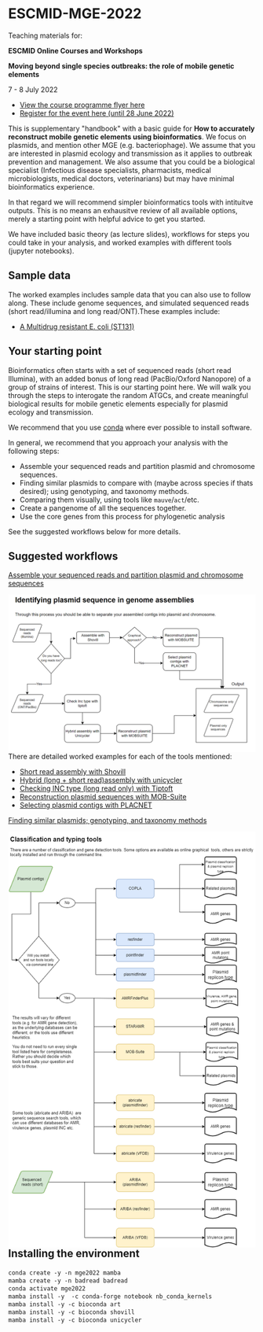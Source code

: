 # ESCMID-MGE-2022

Teaching materials for:

**ESCMID Online Courses and Workshops** 

**Moving beyond single species outbreaks: the role of mobile genetic elements** 

7 - 8 July 2022

* [View the course programme flyer here](https://www.escmid.org/fileadmin/src/media/PDFs/1Dates_Events/event_flyers/ESGEM_Course22_web.pdf)
* [Register for the event here (until 28 June 2022)](https://events.escmid.org/event/35)


This is supplementary "handbook" with a basic guide for **How to accurately reconstruct mobile genetic elements using bioinformatics**. We focus on 
plasmids, and mention other MGE (e.g. bacteriophage). We assume that you are interested in plasmid ecology and transmission as it applies to outbreak prevention and management.
We also assume that you could be a biological specialist (Infectious disease specialists, pharmacists, medical microbiologists, medical doctors, veterinarians) but may have minimal bioinformatics experience.

In that regard we will recommend simpler bioinformatics tools with intituitve outputs. This is no means an exhausitve review of all available options, merely a starting point with helpful advice to get you started. 

We have included basic theory (as lecture slides), workflows for steps you could take in your analysis, and worked examples with different tools (jupyter notebooks).

## Sample data

The worked examples includes sample data that you can also use to follow along. These include genome sequences, and simulated sequenced reads (short read/illumina and long read/ONT).These examples include:

* [A Multidrug resistant E. coli (ST131)](simulate_reads/simulate_reads.ipynb)

## Your starting point 

Bioinformatics often starts with a set of sequenced reads (short read Illumina), with
an added bonus of long read (PacBio/Oxford Nanopore) of a group of strains of interest. This is our starting point here. We will walk you through the steps to 
interogate the random ATGCs, and create meaningful biological results for mobile genetic elements especially for plasmid ecology and transmission. 

We recommend that you use [conda](https://docs.conda.io/en/latest/) where ever possible to install software. 

In general, we recommend that you approach your analysis with the following steps:

* Assemble your sequenced reads and partition plasmid and chromosome sequences. 
* Finding similar plasmids to compare with (maybe across species if thats desired); using genotyping, and taxonomy methods. 
* Comparing them visually, using tools like `mauve`/`act`/etc.
* Create a pangenome of all the sequences together.
* Use the core genes from this process for phylogenetic analysis 

See the suggested workflows below for more details.

## Suggested workflows 

[Assemble your sequenced reads and partition plasmid and chromosome sequences](https://tinyurl.com/4js7yf4y)

<img src="plas_vs_chrom.png "
     style="float: left; margin-right: 10px;" />


There are detailed worked examples for each of the tools mentioned:

* [Short read assembly with Shovill](assembly_annotation/assembly_annotation_short_reads.ipynb)
* [Hybrid (long + short read)assembly with unicycler](assembly_annotation/assembly_annotation_hybrid.ipynb)
* [Checking INC type (long read only) with Tiptoft](genotyping/plasmid_detect_tiptof.ipynb)
* [Reconstruction plasmid sequences with MOB-Suite](genotyping/plasmid_reconstruction_mobsuite.ipynb)
* [Selecting plasmid contigs with PLACNET](assembly_annotation/assembly_plasmid_placnet.ipynb)



[Finding similar plasmids; genotyping, and taxonomy methods](https://tinyurl.com/f9c33zej)

<img src="genotype_plas.png"
     style="float: left; margin-right: 10px;" />

## Installing the environment

```
conda create -y -n mge2022 mamba 
mamba create -y -n badread badread
conda activate mge2022 
mamba install -y  -c conda-forge notebook nb_conda_kernels
mamba install -y -c bioconda art
mamba install -y -c bioconda shovill
mamba install -y -c bioconda unicycler

```